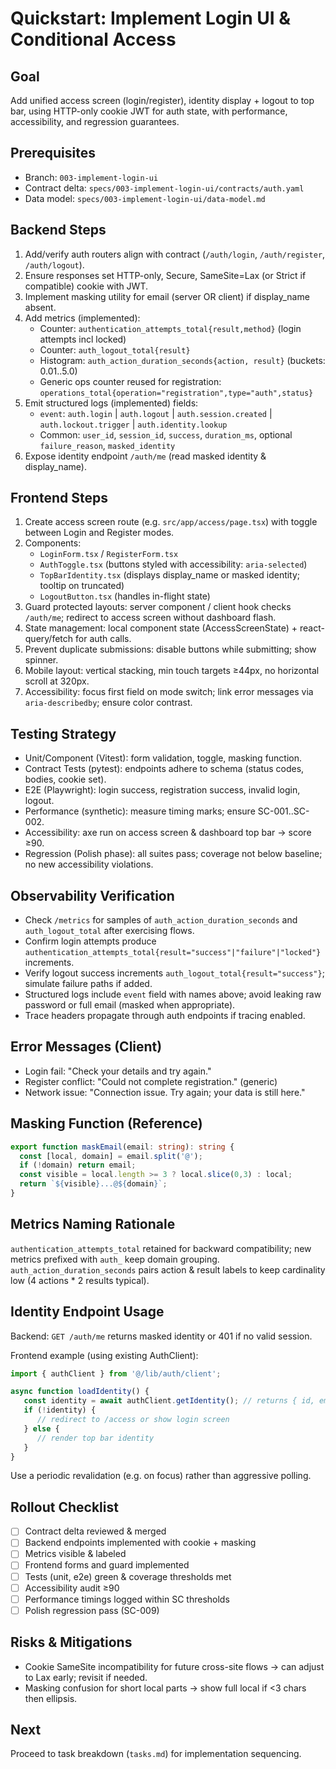 # Quickstart: Implement Login UI & Conditional Access

## Goal

Add unified access screen (login/register), identity display + logout to top bar, using HTTP-only cookie JWT for auth state, with performance, accessibility, and regression guarantees.

## Prerequisites

- Branch: `003-implement-login-ui`
- Contract delta: `specs/003-implement-login-ui/contracts/auth.yaml`
- Data model: `specs/003-implement-login-ui/data-model.md`

## Backend Steps

1. Add/verify auth routers align with contract (`/auth/login`, `/auth/register`, `/auth/logout`).
2. Ensure responses set HTTP-only, Secure, SameSite=Lax (or Strict if compatible) cookie with JWT.
3. Implement masking utility for email (server OR client) if display_name absent.
4. Add metrics (implemented):
   - Counter: `authentication_attempts_total{result,method}` (login attempts incl locked)
   - Counter: `auth_logout_total{result}`
   - Histogram: `auth_action_duration_seconds{action, result}` (buckets: 0.01..5.0)
   - Generic ops counter reused for registration: `operations_total{operation="registration",type="auth",status}`
5. Emit structured logs (implemented) fields:
   - `event`: `auth.login` | `auth.logout` | `auth.session.created` | `auth.lockout.trigger` | `auth.identity.lookup`
   - Common: `user_id`, `session_id`, `success`, `duration_ms`, optional `failure_reason`, `masked_identity`
6. Expose identity endpoint `/auth/me` (read masked identity & display_name).

## Frontend Steps

1. Create access screen route (e.g. `src/app/access/page.tsx`) with toggle between Login and Register modes.
2. Components:
   - `LoginForm.tsx` / `RegisterForm.tsx`
   - `AuthToggle.tsx` (buttons styled with accessibility: `aria-selected`)
   - `TopBarIdentity.tsx` (displays display_name or masked identity; tooltip on truncated)
   - `LogoutButton.tsx` (handles in-flight state)
3. Guard protected layouts: server component / client hook checks `/auth/me`; redirect to access screen without dashboard flash.
4. State management: local component state (AccessScreenState) + react-query/fetch for auth calls.
5. Prevent duplicate submissions: disable buttons while submitting; show spinner.
6. Mobile layout: vertical stacking, min touch targets ≥44px, no horizontal scroll at 320px.
7. Accessibility: focus first field on mode switch; link error messages via `aria-describedby`; ensure color contrast.

## Testing Strategy

- Unit/Component (Vitest): form validation, toggle, masking function.
- Contract Tests (pytest): endpoints adhere to schema (status codes, bodies, cookie set).
- E2E (Playwright): login success, registration success, invalid login, logout.
- Performance (synthetic): measure timing marks; ensure SC-001..SC-002.
- Accessibility: axe run on access screen & dashboard top bar → score ≥90.
- Regression (Polish phase): all suites pass; coverage not below baseline; no new accessibility violations.

## Observability Verification

- Check `/metrics` for samples of `auth_action_duration_seconds` and `auth_logout_total` after exercising flows.
- Confirm login attempts produce `authentication_attempts_total{result="success"|"failure"|"locked"}` increments.
- Verify logout success increments `auth_logout_total{result="success"}`; simulate failure paths if added.
- Structured logs include `event` field with names above; avoid leaking raw password or full email (masked when appropriate).
- Trace headers propagate through auth endpoints if tracing enabled.

## Error Messages (Client)

- Login fail: "Check your details and try again."
- Register conflict: "Could not complete registration." (generic)
- Network issue: "Connection issue. Try again; your data is still here."

## Masking Function (Reference)

```ts
export function maskEmail(email: string): string {
  const [local, domain] = email.split('@');
  if (!domain) return email;
  const visible = local.length >= 3 ? local.slice(0,3) : local;
  return `${visible}...@${domain}`;
}
```

## Metrics Naming Rationale

`authentication_attempts_total` retained for backward compatibility; new metrics prefixed with `auth_` keep domain grouping. `auth_action_duration_seconds` pairs action & result labels to keep cardinality low (4 actions * 2 results typical).

## Identity Endpoint Usage

Backend: `GET /auth/me` returns masked identity or 401 if no valid session.

Frontend example (using existing AuthClient):

```ts
import { authClient } from '@/lib/auth/client';

async function loadIdentity() {
   const identity = await authClient.getIdentity(); // returns { id, emailMasked, displayName } | null
   if (!identity) {
      // redirect to /access or show login screen
   } else {
      // render top bar identity
   }
}
```

Use a periodic revalidation (e.g. on focus) rather than aggressive polling.

## Rollout Checklist

- [ ] Contract delta reviewed & merged
- [ ] Backend endpoints implemented with cookie + masking
- [ ] Metrics visible & labeled
- [ ] Frontend forms and guard implemented
- [ ] Tests (unit, e2e) green & coverage thresholds met
- [ ] Accessibility audit ≥90
- [ ] Performance timings logged within SC thresholds
- [ ] Polish regression pass (SC-009)

## Risks & Mitigations

- Cookie SameSite incompatibility for future cross-site flows → can adjust to Lax early; revisit if needed.
- Masking confusion for short local parts → show full local if <3 chars then ellipsis.

## Next

Proceed to task breakdown (`tasks.md`) for implementation sequencing.
